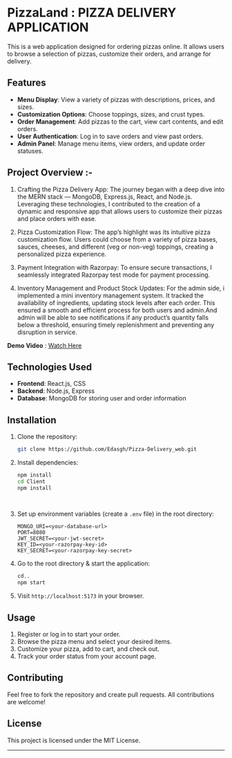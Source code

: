 
# PizzaLand : PIZZA DELIVERY APPLICATION

This is a web application designed for ordering pizzas online. It allows users to browse a selection of pizzas, customize their orders, and arrange for delivery.


## Features

- **Menu Display**: View a variety of pizzas with descriptions, prices, and sizes.
- **Customization Options**: Choose toppings, sizes, and crust types.
- **Order Management**: Add pizzas to the cart, view cart contents, and edit orders.
- **User Authentication**: Log in to save orders and view past orders.
- **Admin Panel**: Manage menu items, view orders, and update order statuses.


## Project Overview :-

1. Crafting the Pizza Delivery App: The journey began with a deep dive into the MERN stack — MongoDB, Express.js, React, and Node.js. Leveraging these technologies, I contributed to the creation of a dynamic and responsive app that allows users to customize their pizzas and place orders with ease.

2. Pizza Customization Flow: The app’s highlight was its intuitive pizza customization flow. Users could choose from a variety of pizza bases, sauces, cheeses, and different (veg or non-veg) toppings, creating a personalized pizza experience.

3. Payment Integration with Razorpay: To ensure secure transactions, I seamlessly integrated Razorpay test mode for payment processing.

4. Inventory Management and Product Stock Updates: For the admin side, i implemented a mini inventory management system. It tracked the availability of ingredients, updating stock levels after each order. This ensured a smooth and efficient process for both users and admin.And admin will be able to see notifications if any product’s quantity falls below a threshold, ensuring timely replenishment and preventing any disruption in service.

**Demo Video** : 
[Watch Here]([https://www.youtube.com/embed/qz2tmYiAUfk?si=plxYr8h1dylzSbWF](https://youtu.be/qz2tmYiAUfk))



## Technologies Used

- **Frontend**: React.js, CSS
- **Backend**: Node.js, Express 
- **Database**: MongoDB for storing user and order information

## Installation

1. Clone the repository:
   ```bash
   git clone https://github.com/Edasgh/Pizza-Delivery_web.git
   ```

2. Install dependencies:
   ```bash
   npm install
   cd Client
   npm install
  
  
   ```

3. Set up environment variables (create a `.env` file) in the root directory:
   ```plaintext
   MONGO_URI=<your-database-url>
   PORT=8080
   JWT_SECRET=<your-jwt-secret>
   KEY_ID=<your-razorpay-key-id>
   KEY_SECRET=<your-razorpay-key-secret>
   ```

4. Go to the root directory & start the application:
   ```bash
   cd..
   npm start
   ```

5. Visit `http://localhost:5173` in your browser.

## Usage

1. Register or log in to start your order.
2. Browse the pizza menu and select your desired items.
3. Customize your pizza, add to cart, and check out.
4. Track your order status from your account page.

## Contributing

Feel free to fork the repository and create pull requests. All contributions are welcome!

## License

This project is licensed under the MIT License.

---
